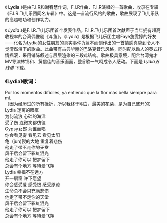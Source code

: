 

《 **Lydia**
》是由F.I.R和谢宥慧作词，F.I.R作曲，F.I.R演唱的一首歌曲，收录在专辑《F.I.R.飞儿乐团同名专辑》中。这是一首流行风格的歌曲，歌曲展现了飞儿乐队的高超唱功和创作功力。

《 _Lydia_
》是F.I.R.飞儿乐团首个发表作品。F.I.R.飞儿乐团首次献声于当年拥有超高收视率的台湾偶像剧《斗鱼》。《Lydia》是根据飞儿乐团主唱Faye詹雯婷的好友——化名为Lydia的女性朋友的真实事件为蓝本而创作出的一首情感真挚到令人不觉潸然泪下的歌曲。此曲带有古典华丽的巴洛克音乐风格，同时配以动人的英式抒情摇滚，采用铺陈叙述与层层渲染的三段式结构。歌曲极具意境，配合台湾鬼才MV导演林锦和、黄信佳的音乐画面，整首歌一气呵成令人感动。下面是
_Lydia五线谱_ 下载。

### 《Lydia》歌词：

Por los momentos difíciles, ya entiendo que la flor más bella siempre para mí.  
（因为经历过的所有挫折，所以我终于明白，最美的花朵，是为自己盛开的）  
Lydia 迷离的眼眶  
为何流浪 心碎的海洋  
受了伤 连微笑都彷徨  
Gypsy女郎 为谁而唱  
你会看见雾 看见云 看见太阳  
龟（jun)裂的大地 重复着悲伤  
他走了带不走你的天堂  
风干后会留下彩虹泪光  
他走了你可以 把梦留下  
总会有个地方 等待爱飞翔  
Lydia 幸福不在远方  
开一扇窗 许下愿望  
你会感受爱 感受恨 感受原谅  
生命总不会只充满悲伤  
他走了带不走你的天堂  
风干后会留下彩虹泪光  
他走了你可以 把梦留下  
总会有个地方 等待爱飞翔

